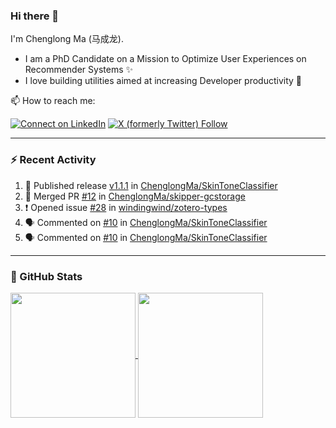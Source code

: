 ### Hi there 👋

I'm Chenglong Ma (马成龙). 

* I am a PhD Candidate on a Mission to Optimize User Experiences on Recommender Systems ✨
* I love building utilities aimed at increasing Developer productivity 💪 

📫 How to reach me:

[![Connect on LinkedIn](https://img.shields.io/badge/--linkedin?label=LinkedIn&logo=LinkedIn&style=social)](https://www.linkedin.com/in/machenglong/)
[![X (formerly Twitter) Follow](https://img.shields.io/twitter/follow/ChenglongM)](https://twitter.com/ChenglongM)

---

### :zap: Recent Activity

<!--START_SECTION:activity-->
1. 🚀 Published release [v1.1.1](https://github.com/ChenglongMa/SkinToneClassifier/releases/tag/1.1.1) in [ChenglongMa/SkinToneClassifier](https://github.com/ChenglongMa/SkinToneClassifier)
2. 🎉 Merged PR [#12](https://github.com/ChenglongMa/skipper-gcstorage/pull/12) in [ChenglongMa/skipper-gcstorage](https://github.com/ChenglongMa/skipper-gcstorage)
3. ❗ Opened issue [#28](https://github.com/windingwind/zotero-types/issues/28) in [windingwind/zotero-types](https://github.com/windingwind/zotero-types)
4. 🗣 Commented on [#10](https://github.com/ChenglongMa/SkinToneClassifier/issues/10#issuecomment-1782858558) in [ChenglongMa/SkinToneClassifier](https://github.com/ChenglongMa/SkinToneClassifier)
5. 🗣 Commented on [#10](https://github.com/ChenglongMa/SkinToneClassifier/issues/10#issuecomment-1782757803) in [ChenglongMa/SkinToneClassifier](https://github.com/ChenglongMa/SkinToneClassifier)
<!--END_SECTION:activity-->

---

### 🌱 GitHub Stats

<a href="https://github.com/ChenglongMa#-github-stats">
  <img height=200 align="center" src="https://github-readme-stats.vercel.app/api?username=ChenglongMa" />
</a>
<a href="https://github.com/ChenglongMa#-github-stats">
  <img height=200 align="center" src="https://github-readme-stats.vercel.app/api/top-langs?username=ChenglongMa&layout=compact&langs_count=8&card_width=320" />
</a>


<!--
**ChenglongMa/ChenglongMa** is a ✨ _special_ ✨ repository because its `README.md` (this file) appears on your GitHub profile.

Here are some ideas to get you started:

- 🔭 I’m currently working on ...
- 🌱 I’m currently learning ...
- 👯 I’m looking to collaborate on ...
- 🤔 I’m looking for help with ...
- 💬 Ask me about ...
- 📫 How to reach me: ...
- 😄 Pronouns: ...
- ⚡ Fun fact: ...

![Chenglong's GitHub stats](https://github-readme-stats.vercel.app/api?username=ChenglongMa&show_icons=true&count_private=true)

---

![Top Langs](https://github-readme-stats.vercel.app/api/top-langs/?username=ChenglongMa)

---
-->
